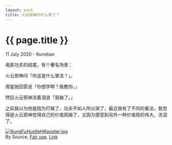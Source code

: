 ```yaml
---
layout: post
title: 火云邪神为什么哭了？
---
```


{{ page.title }}
================
<p class="meta">11 July 2020 - Kunshan</p>

电影功夫的结尾，有个著名场景：

火云邪神问「你这是什么掌法？」。

周星驰回答说「你想学啊？我教你。」

然后火云邪神流着泪说「我输了。」

之前我以为他是因为打输了，功夫不如人所以哭了，最近我有了不同的看法，我觉得是火云邪神觉得自己的价值观输了，又因为感受到另外一种价值观的伟大，流泪了。

<p><a href="https://en.wikipedia.org/wiki/File:KungFuHustleHKposter.jpg#/media/File:KungFuHustleHKposter.jpg"><img src="https://upload.wikimedia.org/wikipedia/en/0/00/KungFuHustleHKposter.jpg" alt="KungFuHustleHKposter.jpg"></a><br>By Source, <a href="//en.wikipedia.org/wiki/File:KungFuHustleHKposter.jpg" title="Fair use of copyrighted material in the context of Kung Fu Hustle">Fair use</a>, <a href="https://en.wikipedia.org/w/index.php?curid=8497915">Link</a></p>

